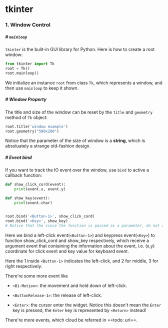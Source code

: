 # tkinter

### 1. Window Control

##### # `mainloop`

`tkinter` is the bulit-in GUI library for Python. Here is how to create a root window:

```python
from tkinter import Tk
root = Tk()
root.mainloop()
```

We initialize an instance `root` from class `Tk`, which represents a window, and then use `mainloop` to keep it shown.



##### # Window Property

The title and size of the window can be reset by the `title` and `geometry` method of `Tk` object:

```python
root.title('window example')
root.geometry("500x200")
```

Notice that the parameter of the size of window is a **string**, which is absoluately a strange old-fashion design.



##### # Event bind

If you want to track the IO event over the window, use `bind` to active a callback function:

```python
def show_click_cord(event):
	print(event.x, event.y)

def show_key(event):
	print(event.char)


root.bind('<Button-1>', show_click_cord)
root.bind('<Key>', show_key)
# Notice that the since the function is passed as a parameter, do not add tailing brackets () otherwise it will be executed.
```

Here we bind a left-click event(`<Button-1>`) and keypress event(`<Key>`) to function show_click_cord and show_key respectively, which receive a argument event that containing the information about the event, i.e. (x,y) coordinate for click event and key value for keyboard event.

Here the 1 inside `<Button-1>` indicates the left-click, and 2 for middle, 3 for right respectively.

There're some more event like

- `<B1-Motion>`: the movement and hold down of left-click.

- `<ButtonRelease-1>`: the release of left-click.

- `<Enter>`: the cursor enter the widget. Notice this doesn't mean the `Enter` key is pressed, the `Enter` key is represented by `<Return>` instead!

There're more events, which cloud be referred in ==todo: url==.






